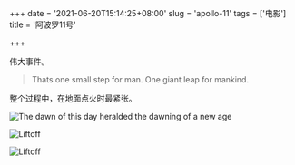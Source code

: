 +++
date = '2021-06-20T15:14:25+08:00'
slug = 'apollo-11'
tags = ['电影']
title = '阿波罗11号'

+++

伟大事件。

> Thats one small step for man. One giant leap for mankind.

整个过程中，在地面点火时最紧张。

![The dawn of this day heralded the dawning of a new age](https://cdn.jsdelivr.net/gh/tianheg/static@main/img/apollo11-1.png)

![Liftoff](https://cdn.jsdelivr.net/gh/tianheg/static@main/img/apollo11-2.png)

![Liftoff](https://cdn.jsdelivr.net/gh/tianheg/static@main/img/apollo11-3.png)
